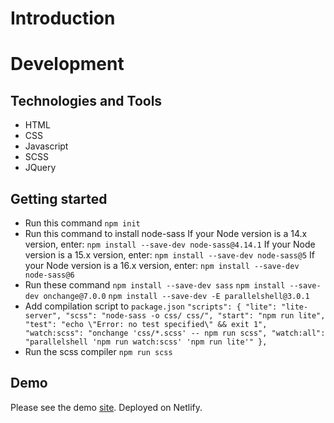 # Introduction

# Development

## Technologies and Tools

- HTML
- CSS
- Javascript
- SCSS
- JQuery

## Getting started

- Run this command `npm init`
- Run this command to install node-sass
  If your Node version is a 14.x version, enter:
  `npm install --save-dev node-sass@4.14.1`
  If your Node version is a 15.x version, enter:
  `npm install --save-dev node-sass@5`
  If your Node version is a 16.x version, enter:
  `npm install --save-dev node-sass@6`
- Run these command
  `npm install --save-dev sass`
  `npm install --save-dev onchange@7.0.0`
  `npm install --save-dev -E parallelshell@3.0.1`
- Add compilation script to `package.json`
  `"scripts": { "lite": "lite-server", "scss": "node-sass -o css/ css/", "start": "npm run lite", "test": "echo \"Error: no test specified\" && exit 1", "watch:scss": "onchange 'css/*.scss' -- npm run scss", "watch:all": "parallelshell 'npm run watch:scss' 'npm run lite'" },`
- Run the scss compiler
  `npm run scss`

## Demo

Please see the demo [site](https://spacetoursite.netlify.app). Deployed on Netlify.
